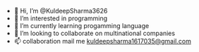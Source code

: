 - 👋 Hi, I’m @KuldeepSharma3626
- 👀 I’m interested in programming
- 🌱 I’m currently learning progamming language
- 💞️ I’m looking to collaborate on multinational companies
- 📫 collaboration mail me kuldeepsharma1617035@gmail.com

<!---
KuldeepSharma3626/KuldeepSharma3626 is a ✨ special ✨ repository because its `README.md` (this file) appears on your GitHub profile.
You can click the Preview link to take a look at your changes.
--->
